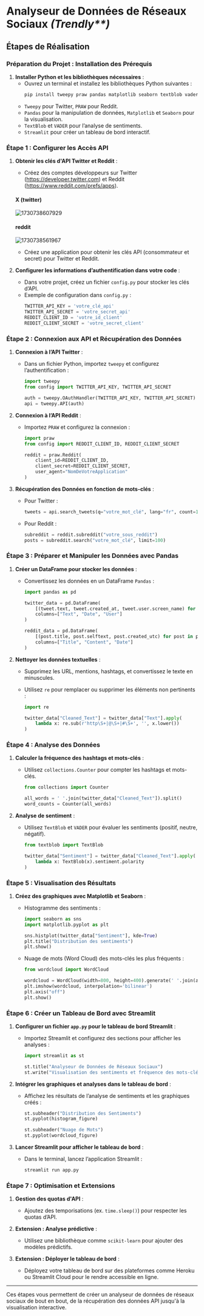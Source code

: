 # Analyseur de Données de Réseaux Sociaux _(Trendly\*\*)_

## Étapes de Réalisation

### Préparation du Projet : Installation des Prérequis

1. **Installer Python et les bibliothèques nécessaires** :
   - Ouvrez un terminal et installez les bibliothèques Python suivantes :
     ```bash
     pip install tweepy praw pandas matplotlib seaborn textblob vaderSentiment streamlit
     ```
   - `Tweepy` pour Twitter, `PRAW` pour Reddit.
   - `Pandas` pour la manipulation de données, `Matplotlib` et `Seaborn` pour la visualisation.
   - `TextBlob` et `VADER` pour l’analyse de sentiments.
   - `Streamlit` pour créer un tableau de bord interactif.

### Étape 1 : Configurer les Accès API

1. **Obtenir les clés d'API Twitter et Reddit** :

   - Créez des comptes développeurs sur Twitter (https://developer.twitter.com) et Reddit (https://www.reddit.com/prefs/apps).

   #### X (twitter)

   ![1730738607929](image/guidelines/1730738607929.png)

   #### reddit

   ![1730738561967](image/guidelines/1730738561967.png)

   - Créez une application pour obtenir les clés API (consommateur et secret) pour Twitter et Reddit.

2. **Configurer les informations d’authentification dans votre code** :

   - Dans votre projet, créez un fichier `config.py` pour stocker les clés d’API.
   - Exemple de configuration dans `config.py` :
     ```python
     TWITTER_API_KEY = 'votre_clé_api'
     TWITTER_API_SECRET = 'votre_secret_api'
     REDDIT_CLIENT_ID = 'votre_id_client'
     REDDIT_CLIENT_SECRET = 'votre_secret_client'
     ```

### Étape 2 : Connexion aux API et Récupération des Données

1. **Connexion à l’API Twitter** :

   - Dans un fichier Python, importez `tweepy` et configurez l’authentification :

     ```python
     import tweepy
     from config import TWITTER_API_KEY, TWITTER_API_SECRET

     auth = tweepy.OAuthHandler(TWITTER_API_KEY, TWITTER_API_SECRET)
     api = tweepy.API(auth)
     ```

2. **Connexion à l’API Reddit** :

   - Importez `PRAW` et configurez la connexion :

     ```python
     import praw
     from config import REDDIT_CLIENT_ID, REDDIT_CLIENT_SECRET

     reddit = praw.Reddit(
         client_id=REDDIT_CLIENT_ID,
         client_secret=REDDIT_CLIENT_SECRET,
         user_agent="NomDeVotreApplication"
     )
     ```

3. **Récupération des Données en fonction de mots-clés** :

   - Pour Twitter :
     ```python
     tweets = api.search_tweets(q="votre_mot_clé", lang="fr", count=100)
     ```
   - Pour Reddit :
     ```python
     subreddit = reddit.subreddit("votre_sous_reddit")
     posts = subreddit.search("votre_mot_clé", limit=100)
     ```

### Étape 3 : Préparer et Manipuler les Données avec Pandas

1. **Créer un DataFrame pour stocker les données** :

   - Convertissez les données en un DataFrame `Pandas` :

     ```python
     import pandas as pd

     twitter_data = pd.DataFrame(
         [(tweet.text, tweet.created_at, tweet.user.screen_name) for tweet in tweets],
         columns=["Text", "Date", "User"]
     )

     reddit_data = pd.DataFrame(
         [(post.title, post.selftext, post.created_utc) for post in posts],
         columns=["Title", "Content", "Date"]
     )
     ```

2. **Nettoyer les données textuelles** :

   - Supprimez les URL, mentions, hashtags, et convertissez le texte en minuscules.
   - Utilisez `re` pour remplacer ou supprimer les éléments non pertinents :

     ```python
     import re

     twitter_data["Cleaned_Text"] = twitter_data["Text"].apply(
         lambda x: re.sub(r'http\S+|@\S+|#\S+', '', x.lower())
     )
     ```

### Étape 4 : Analyse des Données

1. **Calculer la fréquence des hashtags et mots-clés** :

   - Utilisez `collections.Counter` pour compter les hashtags et mots-clés.

     ```python
     from collections import Counter

     all_words = ' '.join(twitter_data["Cleaned_Text"]).split()
     word_counts = Counter(all_words)
     ```

2. **Analyse de sentiment** :

   - Utilisez `TextBlob` et `VADER` pour évaluer les sentiments (positif, neutre, négatif).

     ```python
     from textblob import TextBlob

     twitter_data["Sentiment"] = twitter_data["Cleaned_Text"].apply(
         lambda x: TextBlob(x).sentiment.polarity
     )
     ```

### Étape 5 : Visualisation des Résultats

1. **Créez des graphiques avec Matplotlib et Seaborn** :

   - Histogramme des sentiments :

     ```python
     import seaborn as sns
     import matplotlib.pyplot as plt

     sns.histplot(twitter_data["Sentiment"], kde=True)
     plt.title("Distribution des sentiments")
     plt.show()
     ```

   - Nuage de mots (Word Cloud) des mots-clés les plus fréquents :

     ```python
     from wordcloud import WordCloud

     wordcloud = WordCloud(width=800, height=400).generate(' '.join(all_words))
     plt.imshow(wordcloud, interpolation='bilinear')
     plt.axis("off")
     plt.show()
     ```

### Étape 6 : Créer un Tableau de Bord avec Streamlit

1. **Configurer un fichier `app.py` pour le tableau de bord Streamlit** :

   - Importez Streamlit et configurez des sections pour afficher les analyses :

     ```python
     import streamlit as st

     st.title("Analyseur de Données de Réseaux Sociaux")
     st.write("Visualisation des sentiments et fréquence des mots-clés.")
     ```

2. **Intégrer les graphiques et analyses dans le tableau de bord** :

   - Affichez les résultats de l’analyse de sentiments et les graphiques créés :

     ```python
     st.subheader("Distribution des Sentiments")
     st.pyplot(histogram_figure)

     st.subheader("Nuage de Mots")
     st.pyplot(wordcloud_figure)
     ```

3. **Lancer Streamlit pour afficher le tableau de bord** :

   - Dans le terminal, lancez l’application Streamlit :
     ```bash
     streamlit run app.py
     ```

### Étape 7 : Optimisation et Extensions

1. **Gestion des quotas d'API** :

   - Ajoutez des temporisations (ex. `time.sleep()`) pour respecter les quotas d’API.

2. **Extension : Analyse prédictive** :

   - Utilisez une bibliothèque comme `scikit-learn` pour ajouter des modèles prédictifs.

3. **Extension : Déployer le tableau de bord** :

   - Déployez votre tableau de bord sur des plateformes comme Heroku ou Streamlit Cloud pour le rendre accessible en ligne.

---

Ces étapes vous permettent de créer un analyseur de données de réseaux sociaux de bout en bout, de la récupération des données API jusqu'à la visualisation interactive.
